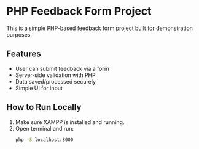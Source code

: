 
# PHP Feedback Form Project

This is a simple PHP-based feedback form project built for demonstration purposes.

## Features
- User can submit feedback via a form
- Server-side validation with PHP
- Data saved/processed securely
- Simple UI for input

## How to Run Locally
1. Make sure XAMPP is installed and running.
2. Open terminal and run:
   ```bash
   php -S localhost:8000
